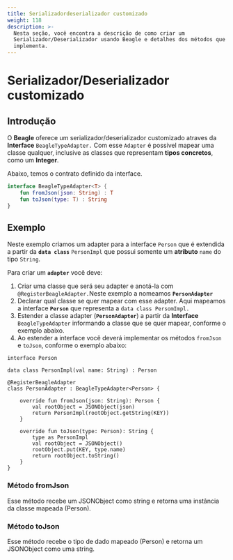 ```yaml
---
title: Serializadordeserializador customizado
weight: 118
description: >-
  Nesta seção, você encontra a descrição de como criar um
  Serializador/Deserializador usando Beagle e detalhes dos métodos que ele
  implementa.
---
```


# Serializador/Deserializador customizado

## Introdução

O **Beagle** oferece um serializador/deserializador customizado atraves da **Interface** `BeagleTypeAdapter.` Com esse `Adapter` é possivel mapear uma classe qualquer, inclusive as classes que representam **tipos concretos**, como um **Integer**. 

Abaixo, temos o contrato definido da interface.

```kotlin
interface BeagleTypeAdapter<T> {
    fun fromJson(json: String) : T
    fun toJson(type: T) : String
}
```

## Exemplo

Neste exemplo criamos um adapter para a interface `Person` que é extendida a partir da **`data class`** `PersonImpl` que possui somente um **atributo** `name` do tipo `String`. 

Para criar um **`adapter`** você deve:

1. Criar uma classe que será seu adapter e anotá-la com `@RegisterBeagleAdapter.`Neste exemplo a nomeamos **`PersonAdapter`**
2. Declarar qual classe se quer mapear com esse adapter. Aqui mapeamos a interface **`Person`** que representa a `data class PersomImpl.`
3. Estender a classe adapter \(**`PersonAdapter`**\) a partir da **Interface** `BeagleTypeAdapter` informando a classe que se quer mapear, conforme o exemplo abaixo.
4. Ao estender a interface você deverá implementar os métodos `fromJson` e `toJson`, conforme o exemplo abaixo:

```text
interface Person

data class PersonImpl(val name: String) : Person

@RegisterBeagleAdapter
class PersonAdapter : BeagleTypeAdapter<Person> {

    override fun fromJson(json: String): Person {
        val rootObject = JSONObject(json)
        return PersonImpl(rootObject.getString(KEY))
    }

    override fun toJson(type: Person): String {
        type as PersonImpl
        val rootObject = JSONObject()
        rootObject.put(KEY, type.name)
        return rootObject.toString()
    }
}
```

### Método fromJson

Esse método recebe um JSONObject como string e retorna uma instância da classe mapeada \(Person\).

### Método toJson

Esse método recebe o tipo de dado mapeado \(Person\) e retorna um JSONObject como uma string.
